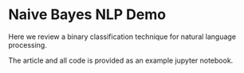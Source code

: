 # Naive Bayes NLP Demo

Here we review a binary classification technique 
for natural language processing. 

The article and all code is provided as an example jupyter notebook.